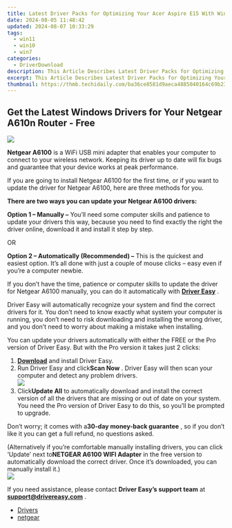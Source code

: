 ```yaml
---
title: Latest Driver Packs for Optimizing Your Acer Aspire E15 With Windows 10
date: 2024-08-05 11:48:42
updated: 2024-08-07 10:33:29
tags:
  - win11
  - win10
  - win7
categories:
  - DriverDownload
description: This Article Describes Latest Driver Packs for Optimizing Your Acer Aspire E15 With Windows 10
excerpt: This Article Describes Latest Driver Packs for Optimizing Your Acer Aspire E15 With Windows 10
thumbnail: https://thmb.techidaily.com/ba36ce8581d9aeca4885040164c69b231f981ce3ecccb14f708699fb82e550c8.jpg
---
```


## Get the Latest Windows Drivers for Your Netgear A610n Router - Free

![](https://images.drivereasy.com/wp-content/uploads/2019/09/NETGEAR-A6100.png)

**Netgear A6100** is a WiFi USB mini adapter that enables your computer to connect to your wireless network. Keeping its driver up to date will fix bugs and guarantee that your device works at peak performance.

 If you are going to install Netgear A6100 for the first time, or if you want to update the driver for Netgear A6100, here are three methods for you.

**There are two ways you can update your Netgear A6100 drivers:**

**Option 1 – Manually –** You’ll need some computer skills and patience to update your drivers this way, because you need to find exactly the right the driver online, download it and install it step by step.

OR

**Option 2 – Automatically (Recommended) –** This is the quickest and easiest option. It’s all done with just a couple of mouse clicks – easy even if you’re a computer newbie.

 If you don’t have the time, patience or computer skills to update the driver for Netgear A6100 manually, you can do it automatically with **[Driver Easy](https://tools.techidaily.com/drivereasy/download/)**  .

 Driver Easy will automatically recognize your system and find the correct drivers for it. You don’t need to know exactly what system your computer is running, you don’t need to risk downloading and installing the wrong driver, and you don’t need to worry about making a mistake when installing.

 You can update your drivers automatically with either the FREE or the Pro version of Driver Easy. But with the Pro version it takes just 2 clicks:

1. **[Download](https://tools.techidaily.com/drivereasy/download/)**  and install Driver Easy.
2. Run Driver Easy and click**Scan Now** . Driver Easy will then scan your computer and detect any problem drivers.  
![](https://images.drivereasy.com/wp-content/uploads/2018/07/9-3.png)
3. Click**Update All** to automatically download and install the correct version of all the drivers that are missing or out of date on your system. You need the Pro version of Driver Easy to do this, so you’ll be prompted to upgrade.  

 Don’t worry; it comes with a**30-day money-back guarantee** , so if you don’t like it you can get a full refund, no questions asked.  

 (Alternatively if you’re comfortable manually installing drivers, you can click ‘Update’ next to**NETGEAR A6100 WIFI Adapter** in the free version to automatically download the correct driver. Once it’s downloaded, you can manually install it.)  
![](https://images.drivereasy.com/wp-content/uploads/2018/07/10-1.png)

 If you need assistance, please contact **Driver Easy’s support team** at [**support@drivereasy.com**](https://tools.techidaily.com/drivereasy/download/) .

* [Drivers](https://tools.techidaily.com/drivereasy/download/)
* [netgear](https://tools.techidaily.com/drivereasy/download/)

<ins class="adsbygoogle"
     style="display:block"
     data-ad-format="autorelaxed"
     data-ad-client="ca-pub-7571918770474297"
     data-ad-slot="1223367746"></ins>



<ins class="adsbygoogle"
     style="display:block"
     data-ad-client="ca-pub-7571918770474297"
     data-ad-slot="8358498916"
     data-ad-format="auto"
     data-full-width-responsive="true"></ins>
